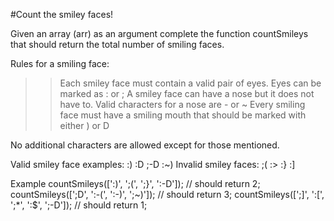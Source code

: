 #Count the smiley faces!

Given an array (arr) as an argument complete the function countSmileys that should return the total number of smiling faces.

Rules for a smiling face:

>>Each smiley face must contain a valid pair of eyes. Eyes can be marked as : or ;
>>A smiley face can have a nose but it does not have to. Valid characters for a nose are - or ~
>>Every smiling face must have a smiling mouth that should be marked with either ) or D

No additional characters are allowed except for those mentioned.

Valid smiley face examples: :) :D ;-D :~)
Invalid smiley faces: ;( :> :} :]

Example
countSmileys([':)', ';(', ';}', ':-D']);       // should return 2;
countSmileys([';D', ':-(', ':-)', ';~)']);     // should return 3;
countSmileys([';]', ':[', ';*', ':$', ';-D']); // should return 1;